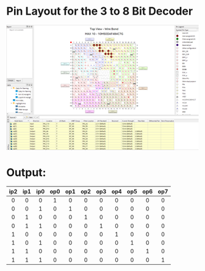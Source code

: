 # Pin Layout for the 3 to 8 Bit Decoder

<img src="./Year%202/Digital%20Design/.assets/E05_Run4_PinLayout.png" alt="Pin Layout for the 3 to 8 Bit Decoder" title="Pin Layout for the 3 to 8 Bit Decoder" data-align="center">

# Output:

| ip2 | ip1 | ip0 | op0 | op1 | op2 | op3 | op4 | op5 | op6 | op7 |
| :-: | :-: | :-: | :-: | :-: | :-: | :-: | :-: | :-: | :-: | :-: |
|  0  |  0  |  0  |  1  |  0  |  0  |  0  |  0  |  0  |  0  |  0  |
|  0  |  0  |  1  |  0  |  1  |  0  |  0  |  0  |  0  |  0  |  0  |
|  0  |  1  |  0  |  0  |  0  |  1  |  0  |  0  |  0  |  0  |  0  |
|  0  |  1  |  1  |  0  |  0  |  0  |  1  |  0  |  0  |  0  |  0  |
|  1  |  0  |  0  |  0  |  0  |  0  |  0  |  1  |  0  |  0  |  0  |
|  1  |  0  |  1  |  0  |  0  |  0  |  0  |  0  |  1  |  0  |  0  |
|  1  |  1  |  0  |  0  |  0  |  0  |  0  |  0  |  0  |  1  |  0  |
|  1  |  1  |  1  |  0  |  0  |  0  |  0  |  0  |  0  |  0  |  1  |
